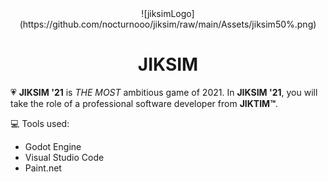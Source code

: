<center>![jiksimLogo](https://github.com/nocturnooo/jiksim/raw/main/Assets/jiksim50%.png)</center>
<h1 align="center">JIKSIM</h1>

💗 <strong>JIKSIM '21</strong> is <i>THE MOST</i> ambitious game of 2021. In <strong>JIKSIM '21</strong>, you will take the role of a professional software developer from <strong>JIKTIM™</strong>.

💻 Tools used:
* Godot Engine
* Visual Studio Code
* Paint.net